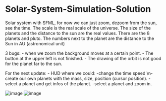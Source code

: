 # Solar-System-Simulation-Solution
Solar system with SFML, for now we can just zoom, dezoom from the sun, see the time. The scale is the real scale of the universe. The size of the planets and the
distance to the sun are the real values.
There are the 8 planets and pluto.
The numbers next to the planet are the distance to the Sun in AU (astronomical unit)

3 bugs: - when we zoom the background moves at a certain point.
        - The button at the upper left is not finished.
        - The drawing of the orbit is not good for the planet far to the sun.


For the next update: - HUD where we could: -change the time speed
                                           \n-create our own planets with the mass, size, position (cursor position).
                                           -select a planet and get infos of the planet.
                                           -select a planet and zoom in.
      

![image](https://user-images.githubusercontent.com/93351393/206564100-893620eb-44a4-4a0f-b4c5-0f67377b737e.png)
![image](https://user-images.githubusercontent.com/93351393/206564147-c38b1863-fd1f-4c46-8ad2-aab89a69515e.png)
